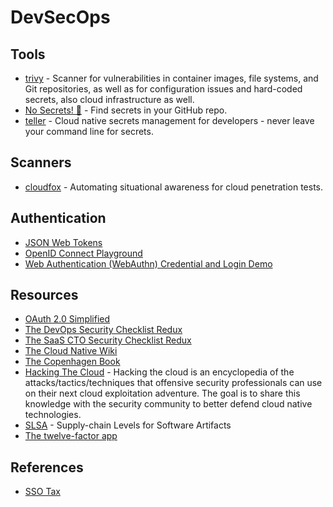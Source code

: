 # DevSecOps

## Tools

- [trivy](https://github.com/aquasecurity/trivy) - Scanner for vulnerabilities in container images, file systems, and Git repositories, as well as for configuration issues and hard-coded secrets, also cloud infrastructure as well.
- [No Secrets! 🤫](https://sourcegraph-community.github.io/no-secrets/) - Find secrets in your GitHub repo.
- [teller](https://github.com/tellerops/teller) - Cloud native secrets management for developers - never leave your command line for secrets.

## Scanners

- [cloudfox](https://github.com/BishopFox/cloudfox) - Automating situational awareness for cloud penetration tests.

## Authentication

- [JSON Web Tokens](https://jwt.io/)
- [OpenID Connect Playground](https://openidconnect.net/)
- [Web Authentication (WebAuthn) Credential and Login Demo](https://webauthn.me/)

## Resources

- [OAuth 2.0 Simplified](https://www.oauth.com/)
- [The DevOps Security Checklist Redux](https://www.goldfiglabs.com/guide/devops-security-checklist/)
- [The SaaS CTO Security Checklist Redux](https://www.goldfiglabs.com/guide/saas-cto-security-checklist/)
- [The Cloud Native Wiki](https://www.aquasec.com/cloud-native-academy/)
- [The Copenhagen Book](https://thecopenhagenbook.com/server-side-tokens)
- [Hacking The Cloud](https://hackingthe.cloud/) - Hacking the cloud is an encyclopedia of the attacks/tactics/techniques that offensive security professionals can use on their next cloud exploitation adventure. The goal is to share this knowledge with the security community to better defend cloud native technologies.
- [SLSA](https://slsa.dev/) - Supply-chain Levels for Software Artifacts
- [The twelve-factor app](https://12factor.net/)

## References

- [SSO Tax](https://ssotax.org/)
